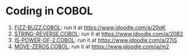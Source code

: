 # Coding in COBOL

1. [FIZZ-BUZZ.COBOL](FIZZ-BUZZ.COBOL): run it at https://www.jdoodle.com/a/20qK
1. [STRING-REVERSE.COBOL](STRING-REVERSE.COBOL): run it at https://www.jdoodle.com/a/20B2
1. [IS-POWER-OF-2.COBOL](IS-POWER-OF-2.COBOL): run it at https://www.jdoodle.com/a/27jS
1. [MOVE-ZEROS.COBOL](MOVE-ZEROS.COBOL): run it at https://www.jdoodle.com/ia/m2 